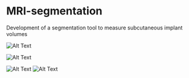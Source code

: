 # MRI-segmentation
Development of a segmentation tool to measure subcutaneous implant volumes





![Alt Text](https://media.giphy.com/media/LFpslzxtwqt1yPJgJu/giphy-downsized.gif)

![Alt Text](https://media.giphy.com/media/LFpslzxtwqt1yPJgJu/giphy-downsized.gif)

![Alt Text](https://media.giphy.com/media/LFpslzxtwqt1yPJgJu/giphy-downsized.gif)
![Alt Text](https://media.giphy.com/media/LFpslzxtwqt1yPJgJu/giphy-downsized.gif)
